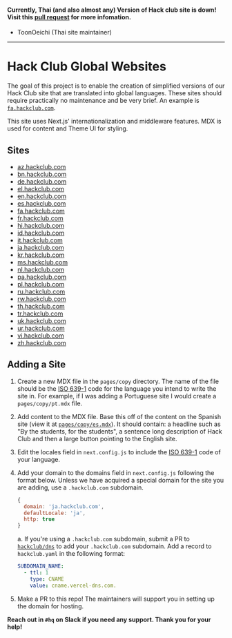#### Currently, Thai (and also almost any) Version of Hack club site is down! Visit this [pull request](https://github.com/hackclub/global/issues/77) for more infomation.
- ToonOeichi (Thai site maintainer)
---

# Hack Club Global Websites

The goal of this project is to enable the creation of simplified versions of our Hack Club site that are translated into global languages. These sites should require practically no maintenance and be very brief. An example is [`fa.hackclub.com`](https://fa.hackclub.com).

This site uses Next.js' internationalization and middleware features. MDX is used for content and Theme UI for styling.

## Sites

- [az.hackclub.com](https://az.hackclub.com)
- [bn.hackclub.com](https://bn.hackclub.com)
- [de.hackclub.com](https://de.hackclub.com)
- [el.hackclub.com](https://el.hackclub.com)
- [en.hackclub.com](https://en.hackclub.com)
- [es.hackclub.com](https://es.hackclub.com)
- [fa.hackclub.com](https://fa.hackclub.com)
- [fr.hackclub.com](https://fr.hackclub.com)
- [hi.hackclub.com](https://hi.hackclub.com)
- [id.hackclub.com](https://id.hackclub.com)
- [it.hackclub.com](https://it.hackclub.com)
- [ja.hackclub.com](https://ja.hackclub.com)
- [kr.hackclub.com](https://kr.hackclub.com)
- [ms.hackclub.com](https://ms.hackclub.com)
- [nl.hackclub.com](https://nl.hackclub.com)
- [pa.hackclub.com](https://pa.hackclub.com)
- [pl.hackclub.com](https://pl.hackclub.com)
- [ru.hackclub.com](https://ru.hackclub.com)
- [rw.hackclub.com](https://rw.hackclub.com)
- [th.hackclub.com](https://th.hackclub.com)
- [tr.hackclub.com](https://tr.hackclub.com)
- [uk.hackclub.com](https://uk.hackclub.com)
- [ur.hackclub.com](https://ur.hackclub.com)
- [vi.hackclub.com](https://vi.hackclub.com)
- [zh.hackclub.com](https://zh.hackclub.com)

## Adding a Site

1. Create a new MDX file in the `pages/copy` directory. The name of the file should be the [ISO 639-1](https://en.wikipedia.org/wiki/ISO_639-1) code for the language you intend to write the site in. For example, if I was adding a Portuguese site I would create a `pages/copy/pt.mdx` file.

2. Add content to the MDX file. Base this off of the content on the Spanish site (view it at [`pages/copy/es.mdx`](/pages/copy/es.mdx)). It should contain: a headline such as "By the students, for the students", a sentence long description of Hack Club and then a large button pointing to the English site.

3. Edit the locales field in `next.config.js` to include the [ISO 639-1](https://en.wikipedia.org/wiki/ISO_639-1) code of your language.

4. Add your domain to the domains field in `next.config.js` following the format below. Unless we have acquired a special domain for the site you are adding, use a `.hackclub.com` subdomain.
    ```javascript
    {
      domain: 'ja.hackclub.com',
      defaultLocale: 'ja',
      http: true
    }
    ```

    a. If you're using a `.hackclub.com` subdomain, submit a PR to [`hackclub/dns`](https://github.com/hackclub/dns) to add your `.hackclub.com` subdomain. Add a record to `hackclub.yaml` in the following format:
    
    ```yaml
    SUBDOMAIN_NAME:
      - ttl: 1
        type: CNAME
        value: cname.vercel-dns.com.
    ```

6. Make a PR to this repo! The maintainers will support you in setting up the domain for hosting.

**Reach out in `#hq` on Slack if you need any support. Thank you for your help!**

